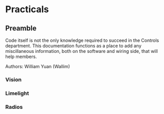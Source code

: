 # Practicals

## Preamble
Code itself is not the only knowledge required to succeed in the Controls department. 
This documentation functions as a place to add any miscillaneous information, both on the software and wiring side, that will help members.

Authors: William Yuan (Wallim)

### Vision


### Limelight


### Radios
